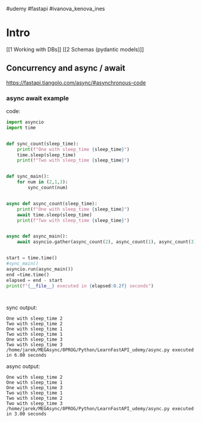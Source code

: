 #udemy  #fastapi  #ivanova_kenova_ines

# Intro
[[1 Working with DBs]]
[[2 Schemas (pydantic models)]]



## Concurrency and async / await
https://fastapi.tiangolo.com/async/#asynchronous-code


### async await example
code:
```python
import asyncio
import time


def sync_count(sleep_time):
    print(f"One with sleep_time {sleep_time}")
    time.sleep(sleep_time)
    print(f"Two with sleep_time {sleep_time}")


def sync_main():
    for num in (2,1,3):
        sync_count(num)


async def async_count(sleep_time):
    print(f"One with sleep_time {sleep_time}")
    await time.sleep(sleep_time)
    print(f"Two with sleep_time {sleep_time}")


async def async_main():
    await asyncio.gather(async_count(2), async_count(1), async_count(3))


start = time.time()
#sync_main()
asyncio.run(async_main())
end =time.time()
elapsed = end - start
print(f"{__file__} executed in {elapsed:0.2f} seconds")




```

sync output:
```shell
One with sleep_time 2
Two with sleep_time 2
One with sleep_time 1
Two with sleep_time 1
One with sleep_time 3
Two with sleep_time 3
/home/jarek/MEGAsync/0PROG/Python/LearnFastAPI_udemy/async.py executed in 6.00 seconds

```

async output:
```shell
One with sleep_time 2
One with sleep_time 1
One with sleep_time 3
Two with sleep_time 1
Two with sleep_time 2
Two with sleep_time 3
/home/jarek/MEGAsync/0PROG/Python/LearnFastAPI_udemy/async.py executed in 3.00 seconds

```



